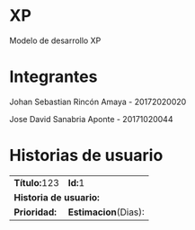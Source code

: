 # XP
Modelo de desarrollo XP

# Integrantes

<p>Johan Sebastian Rincón Amaya - 20172020020 </p>
<p>Jose David Sanabria Aponte   - 20171020044 </p>

# Historias de usuario

<table   WIDTH="100" 
	  HEIGHT="100">
<tr>
  <td><strong>Título:</strong>123</td>
  <td><strong>Id:</strong>1</td>
</tr>
<tr>
  <td colspan="2"><strong>Historia de usuario:</strong>
    <br>
    
  </td>
</tr>
<tr>
  <td><strong>Prioridad:</strong></td>
  <td><strong>Estimacion</strong>(Dias):</td>
</tr>
</table>
